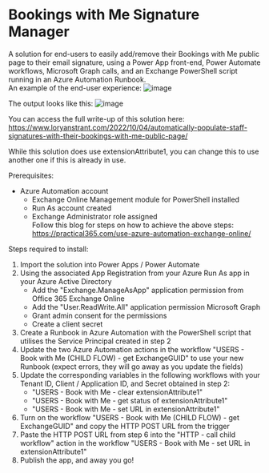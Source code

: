 # Bookings with Me Signature Manager
A solution for end-users to easily add/remove their Bookings with Me public page to their email signature, using a Power App front-end, Power Automate workflows, Microsoft Graph calls, and an Exchange PowerShell script running in an Azure Automation Runbook.
<br>
An example of the end-user experience:
![image](https://user-images.githubusercontent.com/51473494/193504352-f3e784c3-b098-412d-b5f7-0d4564898b37.png)

The output looks like this:
![image](https://user-images.githubusercontent.com/51473494/193695677-1fcc0c70-08bd-4d9f-b990-bd636fed5c7e.png)
<br>

You can access the full write-up of this solution here: https://www.loryanstrant.com/2022/10/04/automatically-populate-staff-signatures-with-their-bookings-with-me-public-page/

While this solution does use extensionAttribute1, you can change this to use another one if this is already in use.

Prerequisites:
- Azure Automation account
  - Exchange Online Management module for PowerShell installed
  - Run As account created
  - Exchange Administrator role assigned<br>
  Follow this blog for steps on how to achieve the above steps: https://practical365.com/use-azure-automation-exchange-online/

Steps required to install:
1. Import the solution into Power Apps / Power Automate
2. Using the associated App Registration from your Azure Run As app in your Azure Active Directory
   - Add the "Exchange.ManageAsApp" application permission from Office 365 Exchange Online
   - Add the "User.ReadWrite.All" application permission Microsoft Graph
   - Grant admin consent for the permissions
   - Create a client secret
3. Create a Runbook in Azure Automation with the PowerShell script that utilises the Service Principal created in step 2
4. Update the two Azure Automation actions in the workflow "USERS - Book with Me (CHILD FLOW) - get ExchangeGUID" to use your new Runbook (expect errors, they will go away as you update the fields)
5. Update the corresponding variables in the following workflows with your Tenant ID, Client / Application ID, and Secret obtained in step 2:
   - "USERS - Book with Me - clear extensionAttribute1"
   - "USERS - Book with Me - get status of extensionAttribute1"
   - "USERS - Book with Me - set URL in extensionAttribute1"
6. Turn on the workflow "USERS - Book with Me (CHILD FLOW) - get ExchangeGUID" and copy the HTTP POST URL from the trigger
7. Paste the HTTP POST URL from step 6 into the "HTTP - call child workflow" action in the workflow "USERS - Book with Me - set URL in extensionAttribute1"
8. Publish the app, and away you go!

